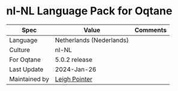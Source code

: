 # nl-NL Language Pack for Oqtane

| Spec                | Value                               | Comments
| ------------------- | ----------------------------------- | ------------------- |
| Language            | Netherlands (Nederlands)
| Culture             | nl-NL
| For Oqtane          | 5.0.2 release
| Last Update         | 2024-Jan-26
| Maintained by       | [Leigh Pointer](https://www.studio-elf.net)
